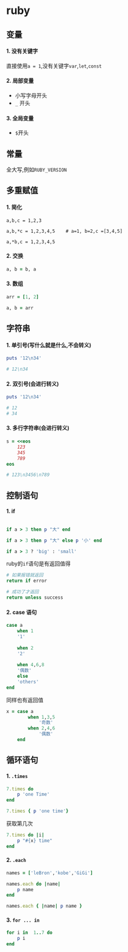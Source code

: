 # ruby

## 变量

#### 1. 没有关键字

直接使用`a = 1`,没有关键字`var`,`let`,`const`

#### 2. 局部变量

* 小写字母开头
* `_` 开头

#### 3. 全局变量

* `$`开头

## 常量

全大写,例如`RUBY_VERSION`

## 多重赋值

#### 1. 简化

```
a,b,c = 1,2,3

a,b,*c = 1,2,3,4,5    # a=1, b=2,c =[3,4,5]

a,*b,c = 1,2,3,4,5
```

#### 2. 交换

```ruby
a, b = b, a
```

#### 3. 数组

```ruby
arr = [1, 2]

a, b = arr
```

## 字符串

#### 1. 单引号(写什么就是什么,不会转义)

```ruby
puts '12\n34'

# 12\n34
```

#### 2. 双引号(会进行转义)

```ruby
puts '12\n34'

# 12
# 34
```

#### 3. 多行字符串(会进行转义)

```ruby
s = <<eos
    123
    345
    789
eos

# 123\n3456\n789
```

## 控制语句

#### 1. if

```ruby

if a > 3 then p "大" end

if a > 3 then p "大" else p '小' end 

if a > 3 ? 'big' : 'small'

```

ruby的`if`语句是有返回值得

```ruby
# 如果报错就返回
return if error

# 成功了才返回
return unless success
```

#### 2. case 语句

```ruby
case a 
    when 1 
    '1'
    
    when 2 
    '2'
    
    when 4,6,8 
    '偶数'
    else
    'others'
end
```

同样也有返回值

```ruby
x = case a
        when 1,3,5
            '奇数'
        when 2,4,6
            '偶数' 
    end
```

## 循环语句

#### 1.  `.times`

```ruby
7.times do 
    p 'one Time'
end

7.times { p 'one time'}
```

获取第几次

```ruby
7.times do |i|
    p "#{x} time"
end
```

#### 2. `.each`

```ruby
names = ['leBron','kobe','GiGi']

names.each do |name| 
    p name
end

names.each { |name| p name }
```

#### 3. `for ... in`

```ruby
for i in  1..7 do
    p i
end
```






